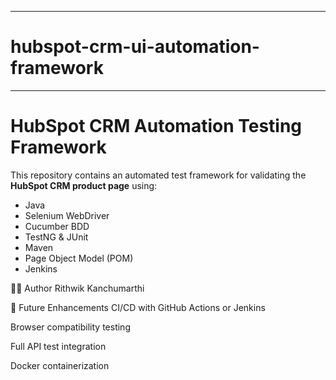 ----------------------------------------------------------------------
# hubspot-crm-ui-automation-framework
----------------------------------------------------------------------
# HubSpot CRM Automation Testing Framework

This repository contains an automated test framework for validating the **HubSpot CRM product page** using:

- Java
- Selenium WebDriver
- Cucumber BDD
- TestNG & JUnit
- Maven
- Page Object Model (POM)
- Jenkins

👨‍💻 Author
Rithwik Kanchumarthi

📌 Future Enhancements
CI/CD with GitHub Actions or Jenkins

Browser compatibility testing

Full API test integration

Docker containerization


